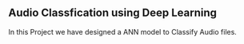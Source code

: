 ## Audio Classfication using Deep Learning

In this Project we have designed a ANN model to Classify Audio files.
